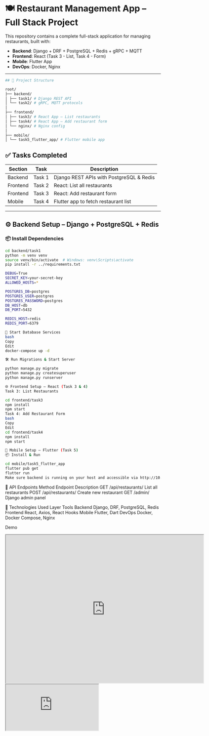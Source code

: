 # 🍽️ Restaurant Management App – Full Stack Project

This repository contains a complete full-stack application for managing restaurants, built with:

- **Backend**: Django + DRF + PostgreSQL + Redis + gRPC + MQTT
- **Frontend**: React (Task 3 - List, Task 4 - Form)
- **Mobile**: Flutter App
- **DevOps**: Docker, Nginx

---
```bash
## 📁 Project Structure

root/
├── backend/
│ ├── task1/ # Django REST API
│ └── task2/ # gRPC, MQTT protocols
│
├── frontend/
│ ├── task3/ # React App – List restaurants
│ ├── task4/ # React App – Add restaurant form
│ └── nginx/ # Nginx config
│
├── mobile/
│ └── task5_flutter_app/ # Flutter mobile app
```

## ✅ Tasks Completed

| Section     | Task                          | Description                                       |
|-------------|-------------------------------|---------------------------------------------------|
| Backend     | Task 1                        | Django REST APIs with PostgreSQL & Redis         |
| Frontend    | Task 2                        | React: List all restaurants                      |
| Frontend    | Task 3                        | React: Add restaurant form                       |
| Mobile      | Task 4                        | Flutter app to fetch restaurant list             |

---

## ⚙️ Backend Setup – Django + PostgreSQL + Redis

### 📦 Install Dependencies

```bash
cd backend/task1
python -m venv venv
source venv/bin/activate  # Windows: venv\Scripts\activate
pip install -r ../requirements.txt
```
```bash
DEBUG=True
SECRET_KEY=your-secret-key
ALLOWED_HOSTS=*
```

```bash
POSTGRES_DB=postgres
POSTGRES_USER=postgres
POSTGRES_PASSWORD=postgres
DB_HOST=db
DB_PORT=5432

REDIS_HOST=redis
REDIS_PORT=6379
```
```bash
🐳 Start Database Services
bash
Copy
Edit
docker-compose up -d

```
```bash
🛠 Run Migrations & Start Server

python manage.py migrate
python manage.py createsuperuser
python manage.py runserver

```
```bash
🌐 Frontend Setup – React (Task 3 & 4)
Task 3: List Restaurants

cd frontend/task3
npm install
npm start
Task 4: Add Restaurant Form
bash
Copy
Edit
cd frontend/task4
npm install
npm start
```
```bash
📱 Mobile Setup – Flutter (Task 5)
📦 Install & Run

cd mobile/task5_flutter_app
flutter pub get
flutter run
Make sure backend is running on your host and accessible via http://10.0.2.2:8000 (for Android emulator).
```

📄 API Endpoints
Method	Endpoint	Description
GET	/api/restaurants/	List all restaurants
POST	/api/restaurants/	Create new restaurant
GET	/admin/	Django admin panel


🧠 Technologies Used
Layer	Tools
Backend	Django, DRF, PostgreSQL, Redis
Frontend	React, Axios, React Hooks
Mobile	Flutter, Dart
DevOps	Docker, Docker Compose, Nginx

Demo

<!DOCTYPE html>
<html>
<body>
  
  <iframe src="https://drive.google.com/file/d/1T4cq2H7UwBtpvjyErm2NaBJpfH4wgQEy/preview" width="640" height="480" allow="autoplay"></iframe>
  
  <!--aloow full screen add tag -->
  
<iframe allowfullscreen="allowfullscreen" src="https://drive.google.com/file/d/1T4cq2H7UwBtpvjyErm2NaBJpfH4wgQEy/preview" ></iframe>

</body>
</html>